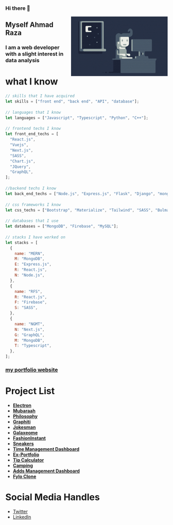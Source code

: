 
### Hi there 👋
<img alt="Night Coding" src="https://raw.githubusercontent.com/AVS1508/AVS1508/master/assets/Night-Coding.gif" align="right"/>

## Myself Ahmad Raza

### I am a web developer with a slight interest in data analysis

# what I know 
```js
// skills that I have acquired
let skills = ["front end", "back end", "API", "database"];

// languages that I know
let languages = ["Javascript", "Typescript", "Python", "C++"];

// frontend techs I know
let front_end_techs = [
  "React.js",
  "Vuejs",
  "Next.js",
  "SASS",
  "Chart.js",
  "JQuery",
  "GraphQL",
];

//backend techs I know
let back_end_techs = ["Node.js", "Express.js", "Flask", "Django", "mongoose", "AJAX"];

// css frameworks I know
let css_techs = ["Bootstrap", "Materialize", "Tailwind", "SASS", "BulmaCSS"];

// databases that I use
let databases = ["MongoDB", "Firebase", "MySQL"];

// stacks I have worked on
let stacks = [
  {
    name: "MERN",
    M: "MongoDB",
    E: "Express.js",
    R: "React.js",
    N: "Node.js",
  },
  {
    name: "RFS",
    R: "React.js",
    F: "Firebase",
    S: "SASS",
  },
  {
    name: "NGMT",
    N: "Next.js",
    G: "GraphQL",
    M: "MongoDB",
    T: "Typescript",
  },
];

```

### [my portfolio website](https://ahmad-raza.vercel.app/)
# Project List  

- **[Electron](https://electron-client.vercel.app/)**
- **[Mubaraah](https://mubaraa-edaf4.web.app/)**
- **[Philosophy](https://philosophy-it.firebaseapp.com/)**
- **[Graphiti](https://graphiti-dev.web.app/)**
- **[Jokesman](https://jokesman.firebaseapp.com/)**
- **[Galaxeome](https://galaxeome.firebaseapp.com/)**
- **[FashionInstant](https://fashion-insta-333.firebaseapp.com/)**
- **[Sneakers](https://sneakers-eight.vercel.app/)**
- **[Time Management Dashboard](https://time-tracking-dashboard-smoky.vercel.app/)**
- **[Ex-Portfolio](https://compassionate-mccarthy-aacaae.netlify.app/index.html)**
- **[Tip Calculator](https://condescending-mcclintock-5fa5f8.netlify.app/)**
- **[Camping](https://zen-kepler-381c9d.netlify.app/)**
- **[Adds Management Dashboard](https://pedantic-neumann-134d1f.netlify.app/)**
- **[Fylo Clone](https://condescending-thompson-721592.netlify.app/)**


# Social Media Handles 
- [Twitter](https://twitter.com/AHMADRa01256865)
- [LinkedIn](https://www.linkedin.com/in/ahmad-raza-18835715b/)
